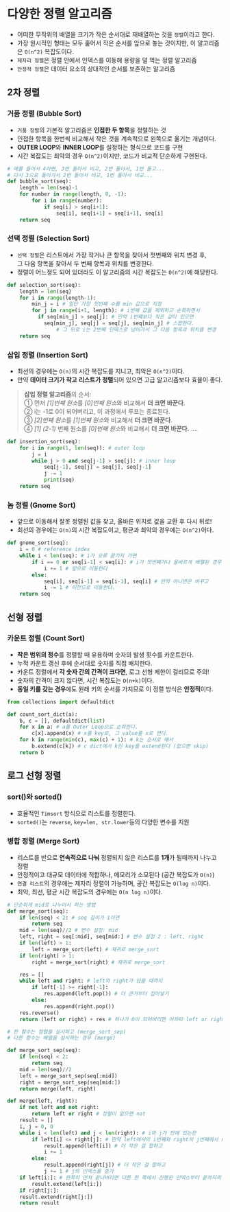 # 다양한 정렬 알고리즘

* 어떠한 무작위의 배열을 크기가 작은 순서대로 재배열하는 것을 `정렬`이라고 한다.
* 가장 원시적인 형태는 모두 훑어서 작은 순서를 앞으로 놓는 것이지만, 이 알고리즘은 `O(n^2)` 복잡도이다.
* `제자리 정렬`은 정렬 안에서 인덱스를 이동해 용량을 덜 먹는 정렬 알고리즘
* `안정적 정렬`은 데이터 요소의 상대적인 순서를 보존하는 알고리즘

## 2차 정렬

### 거품 정렬 (Bubble Sort)
* `거품 정렬`의 기본적 알고리즘은 **인접한 두 항목**을 정렬하는 것
* 인접한 항목을 한번씩 비교해서 작은 것을 계속적으로 왼쪽으로 옮기는 개념이다.
* **OUTER LOOP**와 **INNER LOOP**를 설정하는 형식으로 코드를 구현
* 시간 복잡도는 최악의 경우 `O(n^2)`이지만, 코드가 비교적 단순하게 구현된다.
```python
# 예를 들어서 4라면, 3번 돌아서 비교, 2번 돌아서, 1번 돌고...
# 다시 3으로 돌아가서 2번 돌아서 비교, 1번 돌아서 비교...
def bubble_sort(seq):
    length = len(seq)-1
    for number in range(length, 0, -1):
        for i in range(number):
            if seq[i] > seq[i+1]:
                seq[i], seq[i+1] = seq[i+1], seq[i]
    return seq
```

### 선택 정렬 (Selection Sort)
* `선택 정렬`은 리스트에서 가장 작거나 큰 항목을 찾아서 첫번째와 위치 변경 후,    
그 다음 항목을 찾아서 두 번째 항목과 위치를 변경한다.
* 정렬이 어느정도 되어 있더라도 이 알고리즘의 시간 복잡도는 `O(n^2)`에 해당한다.
```python
def selection_sort(seq):
    length = len(seq)
    for i in range(length-1):
        min_j = i # 일단 가장 첫번째 수를 min 값으로 지정
        for j in range(i+1, length): # i번째 값을 제외하고 순회하면서
          if seq[min_j] > seq[j]: # 만약 i번째보다 작은 값이 있으면
            seq[min_j], seq[j] = seq[j], seq[min_j] # 스왑한다.
                # 그 뒤로 i는 2번째 인덱스로 넘어가서 그 다음 항목과 위치를 변경
    return seq
```
### 삽입 정렬 (Insertion Sort)
* 최선의 경우에는 `O(n)`의 시간 복잡도를 지니고, 최악은 `O(n^2)`이다.
* 만약 **데이터 크기가 작고** **리스트가 정렬**되어 있으면 고급 알고리즘보다 효율이 좋다.
> **삽입 정렬 알고리즘**의 순서:    
> ① 먼저 *[1]번쨰 원소*를 *[0]번째 원소*와 비교해서 **더 크면 바꾼다**.    
> ② i는 -1로 0이 되어버리고, 이 과정에서 루프는 종료된다.    
> ③ *[2]번째 원소*를 *[1]번쨰 원소*와 비교해서 **더 크면 바꾼다**.    
> ④ *[1] (2-1)* 번째 원소를 *[0]번째 원소*와 비교해서 **더 크면 바꾼다.**
> ....
```python
def insertion_sort(seq):
    for i in range(1, len(seq)): # outer loop
        j = i
        while j > 0 and seq[j-1] > seq[j]: # inner loop
            seq[j-1], seq[j] = seq[j], seq[j-1]
            j -= 1
            print(seq)
    return seq
```
### 놈 정렬 (Gnome Sort)
* 앞으로 이동해서 잘못 정렬된 값을 찾고, 올바른 위치로 값을 교환 후 다시 뒤로!
* 최선의 경우에는 `O(n)`의 시간 복잡도이고, 평균과 최악의 경우에는 `O(n^2)`이다.
```python
def gnome_sort(seq):
    i = 0 # reference index
    while i < len(seq): # i가 오류 끝가지 가면
        if i == 0 or seq[i-1] < seq[i]: # i가 첫번쨰거나 올바르게 배열된 경우
            i += 1 # 앞으로 이동한다
        else:
            seq[i], seq[i-1] = seq[i-1], seq[i] # 만약 아니면은 바꾸고
            i -= 1 # 이전으로 이동한다.
    return seq
```

## 선형 정렬

### 카운트 정렬 (Count Sort)
* **작은 범위의 정수**를 정렬할 때 유용하며 숫자의 발생 횟수를 카운트한다.
* 누적 카운트 갱신 후에 순서대로 숫자를 직접 배치한다.
* 카운트 정렬에서 **각 숫자 간의 간격이 크다면**, 로그 선형 제한이 걸리므로 주의!
* 숫자의 간격이 크지 않다면, 시간 복잡도는 `O(n+k)`이다.
* **동일 키를 갖는 경우**에도 원래 키의 순서를 가지므로 이 정렬 방식은 **안정적**이다.
```python
from collections import defaultdict

def count_sort_dict(a):
    b, c = [], defaultdict(list)
    for x in a: # a를 Outer Loop으로 순회한다.
        c[x].append(x) # x를 key로, 그 value를 x로 한다.
    for k in range(min(c), max(c) + 1): # k는 순서로 해서
        b.extend(c[k]) # c dict에서 k인 key를 extend한다 (없으면 skip)
    return b
```

## 로그 선형 정렬

### sort()와 sorted()
* 효율적인 `Timsort` 방식으로 리스트를 정렬한다.
* `sorted()`는 `reverse`, `key=len, str.lower`등의 다양한 변수를 지원

### 병합 정렬 (Merge Sort)
* 리스트를 반으로 **연속적으로 나눠** 정렬되지 않은 리스트를 **1개**가 될때까지 나누고 정렬
* 안정적이고 대규모 데이터에 적합하나, 메모리가 소모된다 (공간 복잡도가 `O(n)`)
* `연결 리스트`의 경우에는 제자리 정렬이 가능하며, 공간 복잡도는 `O(log n)`이다.
* 최악, 최선, 평균 시간 복잡도의 경우에는 `O(n log n)`이다.
```python
# 단순하게 mid로 나누어서 하는 방법
def merge_sort(seq):
    if len(seq) < 2: # seq 길이가 1이면
        return seq
    mid = len(seq)//2 # 변수 설정: mid
    left, right = seq[:mid], seq[mid:] # 변수 설정 2 : left, right
    if len(left) > 1:
        left = merge_sort(left) # 재귀로 merge_sort
    if len(right) > 1:
        right = merge_sort(right) # 재귀로 merge_sort

    res = []
    while left and right: # left와 right가 있을 때까지
        if left[-1] >= right[-1]:
            res.append(left.pop()) # 더 큰거부터 집어넣기
        else:
            res.append(right.pop())
    res.reverse()
    return (left or right) + res # 하나가 0이 되어버리면 어차피 left or right는 sorted된 것이다.
```
```python
# 한 함수는 정렬을 실시하고 (merge_sort_sep)
# 다른 함수는 배열을 실시하는 경우 (merge)

def merge_sort_sep(seq):
    if len(seq) < 2:
        return seq
    mid = len(seq)//2
    left = merge_sort_sep(seq[:mid])
    right = merge_sort_sep(seq[mid:])
    return merge(left, right)

def merge(left, right):
    if not left and not right:
        return left or right # 정렬이 없으면 not
    result = []
    i, j = 0, 0
    while i < len(left) and j < len(right): # i와 j가 안에 있는한
        if left[i] <= right[j]: # 만약 left에서의 i번쨰와 right의 j번째에서 right가 큰 경우
            result.append(left[i]) # 더 작은 걸 합하고
            i += 1
        else:
            result.append(right[j]) # 더 작은 걸 합하고
            j += 1 # j의 인덱스를 증가
    if left[i:]: # 한쪽이 먼저 끝나버리면 다른 한 쪽에서 진행된 인덱스부터 끝까지의 배열을 합한다
        result.extend(left[i:])
    if right[j:]:
    result.extend(right[j:])
    return result
```


